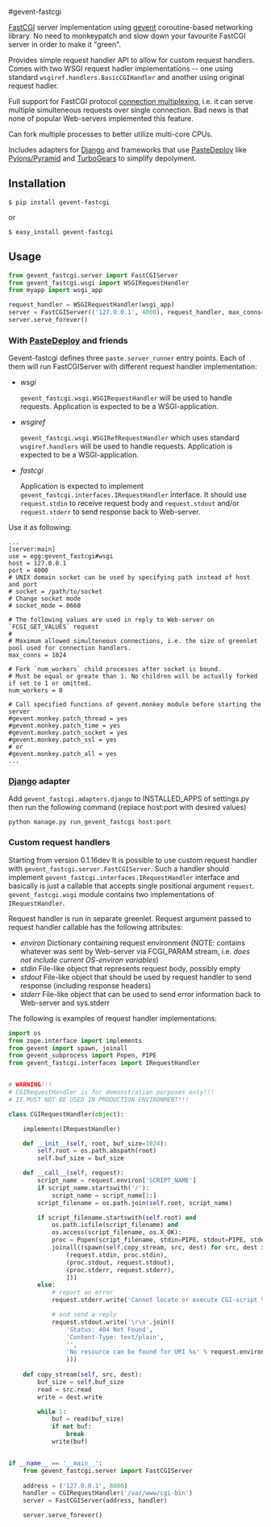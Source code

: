 #gevent-fastcgi

[FastCGI](http://fastcgi.com/) server implementation using [gevent](http://www.gevent.org/) coroutine-based networking library.
No need to monkeypatch and slow down your favourite FastCGI server in order to make it "green".

Provides simple request handler API to allow for custom request handlers.
Comes with two WSGI request hadler implementations -- one using standard `wsgiref.handlers.BasicCGIHandler`
and another using original request hadler.

Full support for FastCGI protocol [connection multiplexing](http://fastcgi.nongnu.org/#multiplexing), i.e. it can serve multiple simulteneous requests
over single connection. Bad news is that none of popular Web-servers implemented this feature.

Can fork multiple processes to better utilize multi-core CPUs.

Includes adapters for [Django](http://www.djangoproject.com/) and frameworks that use 
[PasteDeploy](http://pythonpaste.org/deploy/) like [Pylons/Pyramid](http://pylonsproject.org/) and 
[TurboGears](http://turbogears.org/) to simplify depolyment.

## Installation

```
$ pip install gevent-fastcgi
```
or
```
$ easy_install gevent-fastcgi
```

## Usage

```python
from gevent_fastcgi.server import FastCGIServer
from gevent_fastcgi.wsgi import WSGIRequestHandler
from myapp import wsgi_app

request_handler = WSGIRequestHandler(wsgi_app)
server = FastCGIServer(('127.0.0.1', 4000), request_handler, max_conns=1024, num_workers=16)
server.serve_forever()
```
### With [PasteDeploy](http://pythonpaste.org/deploy/) and friends

Gevent-fastcgi defines three `paste.server_runner` entry points. Each of them will run FastCGIServer with different request
handler implementation:

+ *wsgi*

	`gevent_fastcgi.wsgi.WSGIRequestHandler` will be used to handle requests.
	Application is expected to be a WSGI-application.

+ *wsgiref*

	`gevent_fastcgi.wsgi.WSGIRefRequestHandler` which uses standard `wsgiref.handlers` will be used to handle requests.
	Application is expected to be a WSGI-application.

+ *fastcgi*

	Application is expected to implement `gevent_fastcgi.interfaces.IRequestHandler` interface.
	It should use `request.stdin` to receive request body and `request.stdout` and/or `request.stderr` to send
	response back to Web-server.


Use it as following:
```
...
[server:main]
use = egg:gevent_fastcgi#wsgi
host = 127.0.0.1
port = 4000
# UNIX domain socket can be used by specifying path instead of host and port
# socket = /path/to/socket
# Change socket mode
# socket_mode = 0660

# The following values are used in reply to Web-server on `FCGI_GET_VALUES` request
#
# Maximum allowed simulteneous connections, i.e. the size of greenlet pool used for connection handlers.
max_conns = 1024

# Fork `num_workers` child processes after socket is bound.
# Must be equal or greate than 1. No children will be actually forked if set to 1 or omitted.
num_workers = 8

# Call specified functions of gevent.monkey module before starting the server
#gevent.monkey.patch_thread = yes
#gevent.monkey.patch_time = yes
#gevent.monkey.patch_socket = yes
#gevent.monkey.patch_ssl = yes
# or
#gevent.monkey.patch_all = yes
...
```
### [Django](http://djangoproject.com/) adapter

Add `gevent_fastcgi.adapters.django` to INSTALLED_APPS of settings.py then run the following command (replace host:port with desired values)
```
python manage.py run_gevent_fastcgi host:port
```

### Custom request handlers

Starting from version 0.1.16dev It is possible to use custom request handler with `gevent_fastcgi.server.FastCGIServer`. Such a handler should implement `gevent_fastcgi.interfaces.IRequestHandler` interface and basically is just a callable that accepts single positional argument `request`. `gevent_fastcgi.wsgi` module contains two implementations of `IRequestHandler`. 

Request handler is run in separate greenlet. Request argument passed to request handler callable has the following attributes:

* _environ_ Dictionary containing request environment (NOTE: contains whatever was sent by Web-server via FCGI_PARAM stream, i.e. *does not include current OS-environ variables*)
* _stdin_ File-like object that represents request body, possibly empty
* _stdout_ File-like object that should be used by request handler to send response (including response headers)
* _stderr_ File-like object that can be used to send error information back to Web-server and sys.stderr

The following is examples of request handler implementations:

```python
import os
from zope.interface import implements
from gevent import spawn, joinall
from gevent_subprocess import Popen, PIPE
from gevent_fastcgi.interfaces import IRequestHandler


# WARNING!!!
# CGIRequestHandler is for demonstration purposes only!!!
# IT MUST NOT BE USED IN PRODUCTION ENVIRONMENT!!!

class CGIRequestHandler(object):

    implements(IRequestHandler)

    def __init__(self, root, buf_size=1024):
        self.root = os.path.abspath(root)
        self.buf_size = buf_size

    def __call__(self, request):
        script_name = request.environ['SCRIPT_NAME']
        if script_name.startswith('/'):
            script_name = script_name[1:]
        script_filename = os.path.join(self.root, script_name)

        if script_filename.startswith(self.root) and 
            os.path.isfile(script_filename) and
            os.access(script_filename, os.X_OK):
            proc = Popen(script_filename, stdin=PIPE, stdout=PIPE, stderr=PIPE)
            joinall((spawn(self.copy_stream, src, dest) for src, dest in [
                (request.stdin, proc.stdin),
                (proc.stdout, request.stdout),
                (proc.stderr, request.stderr),
                ]))
        else:
            # report an error
            request.stderr.write('Cannot locate or execute CGI-script %s' % script_filename)

            # and send a reply
            request.stdout.write('\r\n'.join((
                'Status: 404 Not Found',
                'Content-Type: text/plain',
                '',
                'No resource can be found for URI %s' % request.environ['REQUEST_URI'],
                )))
    
    def copy_stream(self, src, dest):
        buf_size = self.buf_size
        read = src.read
        write = dest.write

        while 1:
            buf = read(buf_size)
            if not buf:
                break
            write(buf)


if __name__ == '__main__':
    from gevent_fastcgi.server import FastCGIServer
    
    address = ('127.0.0.1', 8000)
    handler = CGIRequestHandler('/var/www/cgi-bin')
    server = FastCGIServer(address, handler)

    server.serve_forever()
```
